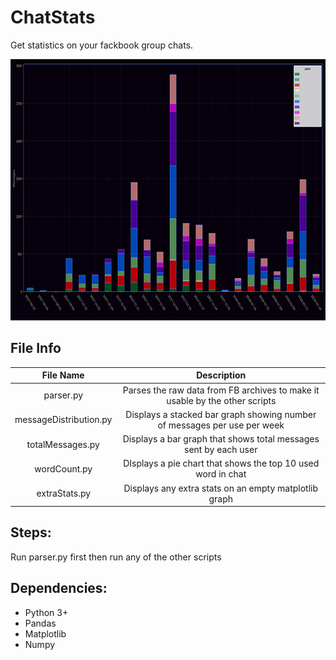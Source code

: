 # ChatStats
Get statistics on your fackbook group chats.
<p align="center">
<img src="https://github.com/Dittam/ChatStats/blob/SQLRefactor/sceenshots/messageDistribution.png" width="800" height="418">
</p>


## File Info

|          File Name          |                                        Description                                       |
|:--------------------:|:------------------------------------------------------------------------------------:|
| parser.py           | Parses the raw data from FB archives to make it usable by the other scripts                                                                       |
| messageDistribution.py       | Displays a stacked bar graph showing number of messages per use per week                                               |
| totalMessages.py | Displays a bar graph that shows total messages sent by each user |
| wordCount.py           | DIsplays a pie chart that shows the top 10 used word in chat                                                                   |
| extraStats.py                | Displays any extra stats on an empty matplotlib graph                                                        |


## Steps:
Run parser.py first then run any of the other scripts

## Dependencies:
* Python 3+
* Pandas
* Matplotlib
* Numpy
